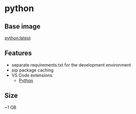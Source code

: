 # python

## Base image
[python:latest](https://hub.docker.com/_/python)

## Features
* separate requirements.txt for the development environment
* pip package caching
* VS Code extensions: 
    * [Python](https://marketplace.visualstudio.com/items?itemName=ms-python.python)

## Size
~1 GB
